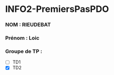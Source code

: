 # INFO2-PremiersPasPDO

### NOM : RIEUDEBAT
### Prénom : Loic
### Groupe de TP : 
- [ ] TD1
- [X] TD2

